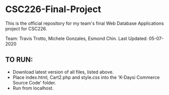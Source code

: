 # CSC226-Final-Project
This is the official repository for my team's final Web Database Applications project for CSC226.

Team: Travis Trotto, Michele Gonzales, Esmond Chin.
Last Updated: 05-07-2020

<h2> TO RUN:</h2>
<ul>
  <li>Download latest version of all files, listed above.</li>
  <li>Place index.html, Cart2.php and style.css into the 'K-Daysi Commerce Source Code' folder.</li>
  <li>Run from localhost.</li>
</ul>
